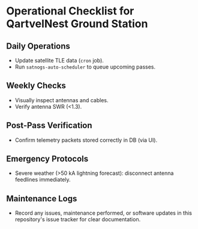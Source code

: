 # Operational Checklist for QartvelNest Ground Station

## Daily Operations
- Update satellite TLE data (`cron` job).
- Run `satnogs-auto-scheduler` to queue upcoming passes.

## Weekly Checks
- Visually inspect antennas and cables.
- Verify antenna SWR (<1.3).

## Post-Pass Verification
- Confirm telemetry packets stored correctly in DB (via UI).

## Emergency Protocols
- Severe weather (>50 kA lightning forecast): disconnect antenna feedlines immediately.

## Maintenance Logs
- Record any issues, maintenance performed, or software updates in this repository's issue tracker for clear documentation.
